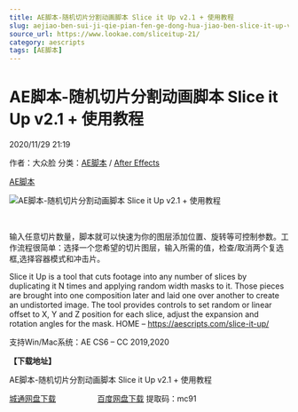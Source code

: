 ```yaml
---
title: AE脚本-随机切片分割动画脚本 Slice it Up v2.1 + 使用教程
slug: aejiao-ben-sui-ji-qie-pian-fen-ge-dong-hua-jiao-ben-slice-it-up-v2-1-shi-yong-jiao-cheng
source_url: https://www.lookae.com/sliceitup-21/
category: aescripts
tags: [AE脚本]
---
```

# AE脚本-随机切片分割动画脚本 Slice it Up v2.1 + 使用教程

2020/11/29 21:19

作者：大众脸
分类：[AE脚本](https://www.lookae.com/after-effects/aescripts/) / [After Effects](https://www.lookae.com/after-effects/)

[AE脚本](https://www.lookae.com/tag/ae%e8%84%9a%e6%9c%ac/)

![AE脚本-随机切片分割动画脚本 Slice it Up v2.1 + 使用教程](https://www.lookae.com/wp-content/uploads/2020/10/Slice-it-Up-2.jpg "AE脚本-随机切片分割动画脚本 Slice it Up v2.1 + 使用教程-LookAE.com")

[﻿﻿﻿](https://cloud.video.taobao.com//play/u/705956171/p/1/e/6/t/1/282392320091.mp4)

输入任意切片数量，脚本就可以快速为你的图层添加位置、旋转等可控制参数。工作流程很简单：选择一个您希望的切片图层，输入所需的值，检查/取消两个复选框,选择容器模式和冲击片。

Slice it Up is a tool that cuts footage into any number of slices by duplicating it N times and applying random width masks to it. Those pieces are brought into one composition later and laid one over another to create an undistorted image. The tool provides controls to set random or linear offset to X, Y and Z position for each slice, adjust the expansion and rotation angles for the mask. HOME – https://aescripts.com/slice-it-up/

支持Win/Mac系统：AE CS6 – CC 2019,2020

**【下载地址】**

AE脚本-随机切片分割动画脚本 Slice it Up v2.1 + 使用教程

[城通网盘下载](https://089u.com/file/680462-473923905)                   [百度网盘下载](https://pan.baidu.com/s/1IDLZfVOdEo3E_ONaN6ByJA) 提取码：mc91
